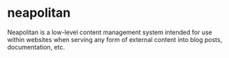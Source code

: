 # neapolitan

Neapolitan is a low-level content management system intended for use within websites when serving any form of external content into blog posts, documentation, etc.